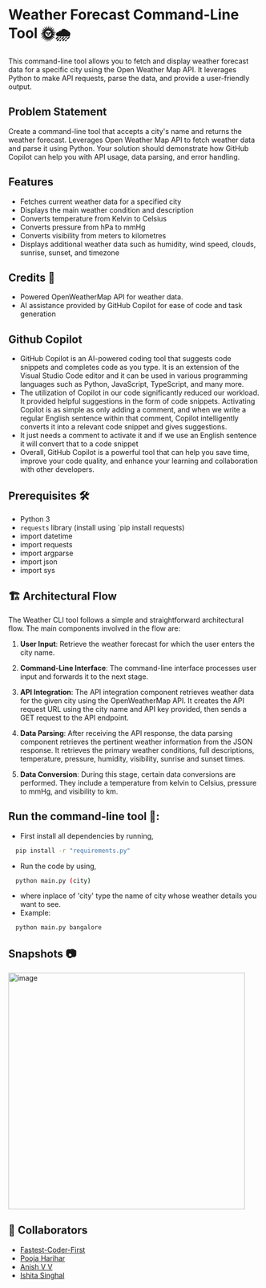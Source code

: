# Weather Forecast Command-Line Tool  🌞🌧️
This command-line tool allows you to fetch and display weather forecast data for a specific city using the Open Weather Map API. It leverages Python to make API requests, parse the data, and provide a user-friendly output.

## Problem Statement 
Create a command-line tool that accepts a city's name and returns the weather forecast. Leverages Open Weather Map API to fetch weather data and parse it using Python. Your solution should demonstrate how GitHub Copilot can help you with API usage, data parsing, and error handling.

## Features

- Fetches current weather data for a specified city
- Displays the main weather condition and description
- Converts temperature from Kelvin to Celsius
- Converts pressure from hPa to mmHg
- Converts visibility from meters to kilometres
- Displays additional weather data such as humidity, wind speed, clouds, sunrise, sunset, and timezone

## Credits :clap:

- Powered OpenWeatherMap API for weather data.
- AI assistance provided by GitHub Copilot for ease of code and task generation
  
## Github Copilot 
- GitHub Copilot is an AI-powered coding tool that suggests code snippets and completes code as you type. It is an extension of the Visual Studio Code editor and it can be used in various programming languages such as Python, JavaScript, TypeScript, and many more.
- The utilization of Copilot in our code significantly reduced our workload. It provided helpful suggestions in the form of code snippets. Activating Copilot is as simple as only adding a comment, and when we write a regular English sentence within that comment, Copilot intelligently converts it into a relevant code snippet and gives suggestions.
- It just needs a comment to activate it and  if we use an English sentence it will convert that to a code snippet
- Overall, GitHub Copilot is a powerful tool that can help you save time, improve your code quality, and enhance your learning and collaboration with other developers.


## Prerequisites 🛠️

- Python 3
- `requests` library (install using `pip install requests)
- import datetime
- import requests
- import argparse
- import json
- import sys

## :building_construction: Architectural Flow

The Weather CLI tool follows a simple and straightforward architectural flow. The main components involved in the flow are:

1. **User Input**: Retrieve the weather forecast for which the user enters the city name.

2. **Command-Line Interface**: The command-line interface processes user input and forwards it to the next stage.

3. **API Integration**: The API integration component retrieves weather data for the given city using the OpenWeatherMap API. It creates the API request URL using the city name and API key provided, then sends a GET request to the API endpoint.

4. **Data Parsing**: After receiving the API response, the data parsing component retrieves the pertinent weather information from the JSON response. It retrieves the primary weather conditions, full descriptions, temperature, pressure, humidity, visibility, sunrise and sunset times.

5. **Data Conversion**: During this stage, certain data conversions are performed. They include a temperature from kelvin to Celsius, pressure to mmHg, and visibility to km. 


## Run the command-line tool 🚀:
- First install all dependencies by running,
```bash
  pip install -r "requirements.py"
```
- Run the code by using,
```bash
  python main.py (city)
```
- where inplace of 'city' type the name of city whose weather details you want to see.
- Example:
``` bash
  python main.py bangalore
```
## Snapshots 📷
<img width="472" alt="image" src="https://github.com/Fastest-Coder-First/Weather-Forecast_404-Found/assets/88924201/37b68a97-a931-4991-9278-bd8876222559">




## :busts_in_silhouette: Collaborators

- [Fastest-Coder-First](https://github.com/Fastest-Coder-First)
- [Pooja Harihar](https://github.com/poojaharihar03)
- [Anish V V](https://github.com/anish2105)
- [Ishita Singhal](https://github.com/ishita-singhal)


